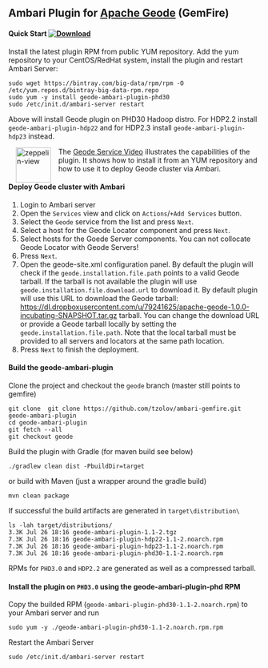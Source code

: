 Ambari Plugin for [Apache Geode](http://geode.incubator.apache.org/) (GemFire) 
----
#### Quick Start  [ ![Download](https://api.bintray.com/packages/big-data/rpm/geode-ambari-plugin/images/download.svg) ](https://bintray.com/big-data/rpm/geode-ambari-plugin/_latestVersion)
Install the latest plugin RPM from public YUM repository. Add the yum repository to your CentOS/RedHat system, install the plugin and restart Ambari Server: 
```
sudo wget https://bintray.com/big-data/rpm/rpm -O /etc/yum.repos.d/bintray-big-data-rpm.repo
sudo yum -y install geode-ambari-plugin-phd30
sudo /etc/init.d/ambari-server restart
```
Above will install Geode plugin on PHD30 Hadoop distro. For HDP2.2 install `geode-ambari-plugin-hdp22` and for HDP2.3 install `geode-ambari-plugin-hdp23` instead.

[<img align="left" src="http://img.youtube.com/vi/riJKZn5-5Sc/3.jpg" alt="zeppelin-view" hspace="15" width="70"></img>](https://www.youtube.com/watch?v=riJKZn5-5Sc)
The [Geode Service Video](https://www.youtube.com/watch?v=riJKZn5-5Sc) illustrates the capabilities of the plugin. It shows how to install it from an YUM repository and how to use it to deploy Geode cluster via Ambari.

#### Deploy Geode cluster with Ambari
1. Login to Ambari server
2. Open the `Services` view and click on `Actions`/`+Add Services` button.
3. Select the `Geode` service from the list and press `Next`.
4. Select a host for the Geode Locator component and press `Next`.
5. Select hosts for the Goede Server components. You can not collocate Geode Locator with Geode Servers!
6. Press `Next`.
7. Open the geode-site.xml configuration panel. By default the plugin will check if the `geode.installation.file.path` points to a valid Geode tarball. If the tarball is not available the plugin will use `geode.installation.file.download.url` to download it. By default plugin will use this URL to download the Geode tarball: https://dl.dropboxusercontent.com/u/79241625/apache-geode-1.0.0-incubating-SNAPSHOT.tar.gz tarball. You can change the download URL or provide a Geode tarball locally by setting the `geode.installation.file.path`. Note that the local tarball must be provided to all servers and locators at the same path location.
8. Press `Next` to finish the deployment.
#### Build the geode-ambari-plugin
Clone the project and checkout the `geode` branch (master still points to gemfire)
```
git clone  git clone https://github.com/tzolov/ambari-gemfire.git geode-ambari-plugin
cd geode-ambari-plugin
git fetch --all
git checkout geode
```
Build the plugin with Gradle (for maven build see below)
```
./gradlew clean dist -PbuildDir=target
```
or build with Maven (just a wrapper around the gradle build)
```
mvn clean package
```
If successful the build artifacts are generated in `target\distribution\` 
```
ls -lah target/distributions/
3.3K Jul 26 18:16 geode-ambari-plugin-1.1-2.tgz
7.3K Jul 26 18:16 geode-ambari-plugin-hdp22-1.1-2.noarch.rpm
7.3K Jul 26 18:16 geode-ambari-plugin-hdp23-1.1-2.noarch.rpm
7.3K Jul 26 18:16 geode-ambari-plugin-phd30-1.1-2.noarch.rpm
```
RPMs for `PHD3.0` and `HDP2.2` are generated as well as a compressed tarball. 
#### Install the plugin on `PHD3.0` using the geode-ambari-plugin-phd RPM
Copy the builded RPM (`geode-ambari-plugin-phd30-1.1-2.noarch.rpm`) to your Ambari server and run
```
sudo yum -y ./geode-ambari-plugin-phd30-1.1-2.noarch.rpm.rpm
```
Restart the Ambari Server
```
sudo /etc/init.d/ambari-server restart
```
 



